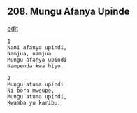 ## 208. Mungu Afanya Upinde
[edit](https://docs.google.com/document/d/1SeDZ753PZ41djwwF0j_dD46_VSiiG1Ts/edit?mode=html)




    1
    Nani afanya upindi,
    Namjua, namjua
    Mungu afanya upindi
    Nampenda kwa hiyo.

    2
    Mungu atuma upindi
    Ni bora mweupe,
    Mungu atuma upindi,
    Kwamba yu karibu.



